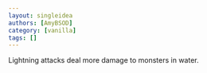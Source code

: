 ```yaml
---
layout: singleidea
authors: [AmyBSOD]
category: [vanilla]
tags: []
---
```

Lightning attacks deal more damage to monsters in water.
